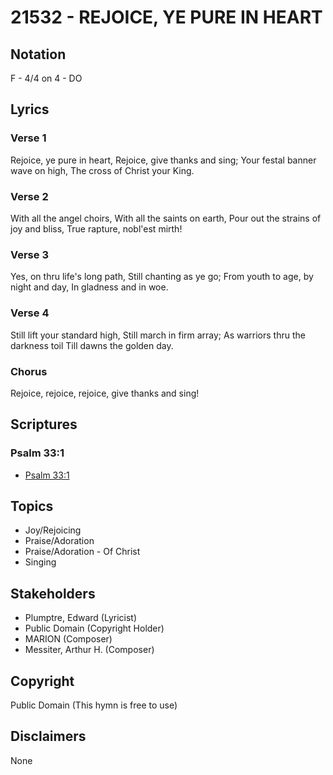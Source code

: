 # 21532 - REJOICE, YE PURE IN HEART

## Notation

F - 4/4 on 4 - DO

## Lyrics

### Verse 1

Rejoice, ye pure in heart, Rejoice, give thanks and sing; Your festal banner wave on high, The cross of Christ your King.


### Verse 2

With all the angel choirs, With all the saints on earth, Pour out the strains of joy and bliss, True rapture, nobl'est mirth!


### Verse 3

Yes, on thru life's long path, Still chanting as ye go; From youth to age, by night and day, In gladness and in woe.


### Verse 4

Still lift your standard high, Still march in firm array; As warriors thru the darkness toil Till dawns the golden day.


### Chorus

Rejoice, rejoice, rejoice, give thanks and sing!


## Scriptures

### Psalm 33:1

- [Psalm 33:1](https://www.biblegateway.com/passage/?search=Psalm%2033%3A1)


## Topics

- Joy/Rejoicing
- Praise/Adoration
- Praise/Adoration - Of Christ
- Singing

## Stakeholders

- Plumptre, Edward  (Lyricist)
- Public Domain (Copyright Holder)
- MARION (Composer)
- Messiter, Arthur H.  (Composer)

## Copyright

Public Domain
(This hymn is free to use)

## Disclaimers

None

